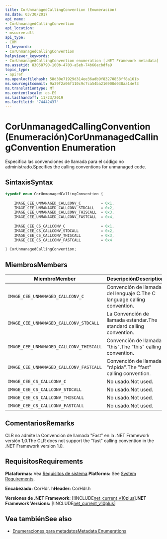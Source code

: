 ```yaml
---
title: CorUnmanagedCallingConvention (Enumeración)
ms.date: 03/30/2017
api_name:
- CorUnmanagedCallingConvention
api_location:
- mscoree.dll
api_type:
- COM
f1_keywords:
- CorUnmanagedCallingConvention
helpviewer_keywords:
- CorUnmanagedCallingConvention enumeration [.NET Framework metadata]
ms.assetid: 83058790-160b-4703-a5eb-74b66acbdfa9
topic_type:
- apiref
ms.openlocfilehash: 58d30e71929d314ee36adb9f83270858ff8a161b
ms.sourcegitcommit: 9a39f2a06f110c9c7ca54ba216900d038aa14ef3
ms.translationtype: MT
ms.contentlocale: es-ES
ms.lasthandoff: 11/23/2019
ms.locfileid: "74442437"
---
```

# <a name="corunmanagedcallingconvention-enumeration"></a><span data-ttu-id="8d585-102">CorUnmanagedCallingConvention (Enumeración)</span><span class="sxs-lookup"><span data-stu-id="8d585-102">CorUnmanagedCallingConvention Enumeration</span></span>
<span data-ttu-id="8d585-103">Especifica las convenciones de llamada para el código no administrado.</span><span class="sxs-lookup"><span data-stu-id="8d585-103">Specifies the calling conventions for unmanaged code.</span></span>  
  
## <a name="syntax"></a><span data-ttu-id="8d585-104">Sintaxis</span><span class="sxs-lookup"><span data-stu-id="8d585-104">Syntax</span></span>  
  
```cpp  
typedef enum CorUnmanagedCallingConvention {  
  
    IMAGE_CEE_UNMANAGED_CALLCONV_C         = 0x1,  
    IMAGE_CEE_UNMANAGED_CALLCONV_STDCALL   = 0x2,  
    IMAGE_CEE_UNMANAGED_CALLCONV_THISCALL  = 0x3,  
    IMAGE_CEE_UNMANAGED_CALLCONV_FASTCALL  = 0x4,  
  
    IMAGE_CEE_CS_CALLCONV_C                = 0x1,  
    IMAGE_CEE_CS_CALLCONV_STDCALL          = 0x2,  
    IMAGE_CEE_CS_CALLCONV_THISCALL         = 0x3,  
    IMAGE_CEE_CS_CALLCONV_FASTCALL         = 0x4  
  
} CorUnmanagedCallingConvention;  
```  
  
## <a name="members"></a><span data-ttu-id="8d585-105">Miembros</span><span class="sxs-lookup"><span data-stu-id="8d585-105">Members</span></span>  
  
|<span data-ttu-id="8d585-106">Miembro</span><span class="sxs-lookup"><span data-stu-id="8d585-106">Member</span></span>|<span data-ttu-id="8d585-107">Descripción</span><span class="sxs-lookup"><span data-stu-id="8d585-107">Description</span></span>|  
|------------|-----------------|  
|`IMAGE_CEE_UNMANAGED_CALLCONV_C`|<span data-ttu-id="8d585-108">Convención de llamada del lenguaje C.</span><span class="sxs-lookup"><span data-stu-id="8d585-108">The C language calling convention.</span></span>|  
|`IMAGE_CEE_UNMANAGED_CALLCONV_STDCALL`|<span data-ttu-id="8d585-109">La Convención de llamada estándar.</span><span class="sxs-lookup"><span data-stu-id="8d585-109">The standard calling convention.</span></span>|  
|`IMAGE_CEE_UNMANAGED_CALLCONV_THISCALL`|<span data-ttu-id="8d585-110">Convención de llamada "this".</span><span class="sxs-lookup"><span data-stu-id="8d585-110">The "this" calling convention.</span></span>|  
|`IMAGE_CEE_UNMANAGED_CALLCONV_FASTCALL`|<span data-ttu-id="8d585-111">Convención de llamada "rápida".</span><span class="sxs-lookup"><span data-stu-id="8d585-111">The "fast" calling convention.</span></span>|  
|`IMAGE_CEE_CS_CALLCONV_C`|<span data-ttu-id="8d585-112">No usado.</span><span class="sxs-lookup"><span data-stu-id="8d585-112">Not used.</span></span>|  
|`IMAGE_CEE_CS_CALLCONV_STDCALL`|<span data-ttu-id="8d585-113">No usado.</span><span class="sxs-lookup"><span data-stu-id="8d585-113">Not used.</span></span>|  
|`IMAGE_CEE_CS_CALLCONV_THISCALL`|<span data-ttu-id="8d585-114">No usado.</span><span class="sxs-lookup"><span data-stu-id="8d585-114">Not used.</span></span>|  
|`IMAGE_CEE_CS_CALLCONV_FASTCALL`|<span data-ttu-id="8d585-115">No usado.</span><span class="sxs-lookup"><span data-stu-id="8d585-115">Not used.</span></span>|  
  
## <a name="remarks"></a><span data-ttu-id="8d585-116">Comentarios</span><span class="sxs-lookup"><span data-stu-id="8d585-116">Remarks</span></span>  
 <span data-ttu-id="8d585-117">CLR no admite la Convención de llamada "Fast" en la .NET Framework versión 1,0.</span><span class="sxs-lookup"><span data-stu-id="8d585-117">The CLR does not support the "fast" calling convention in the .NET Framework version 1.0.</span></span>  
  
## <a name="requirements"></a><span data-ttu-id="8d585-118">Requisitos</span><span class="sxs-lookup"><span data-stu-id="8d585-118">Requirements</span></span>  
 <span data-ttu-id="8d585-119">**Plataformas:** Vea [Requisitos de sistema](../../../../docs/framework/get-started/system-requirements.md).</span><span class="sxs-lookup"><span data-stu-id="8d585-119">**Platforms:** See [System Requirements](../../../../docs/framework/get-started/system-requirements.md).</span></span>  
  
 <span data-ttu-id="8d585-120">**Encabezado:** CorHdr. h</span><span class="sxs-lookup"><span data-stu-id="8d585-120">**Header:** CorHdr.h</span></span>  
  
 <span data-ttu-id="8d585-121">**Versiones de .NET Framework:** [!INCLUDE[net_current_v10plus](../../../../includes/net-current-v10plus-md.md)]</span><span class="sxs-lookup"><span data-stu-id="8d585-121">**.NET Framework Versions:** [!INCLUDE[net_current_v10plus](../../../../includes/net-current-v10plus-md.md)]</span></span>  
  
## <a name="see-also"></a><span data-ttu-id="8d585-122">Vea también</span><span class="sxs-lookup"><span data-stu-id="8d585-122">See also</span></span>

- [<span data-ttu-id="8d585-123">Enumeraciones para metadatos</span><span class="sxs-lookup"><span data-stu-id="8d585-123">Metadata Enumerations</span></span>](../../../../docs/framework/unmanaged-api/metadata/metadata-enumerations.md)
